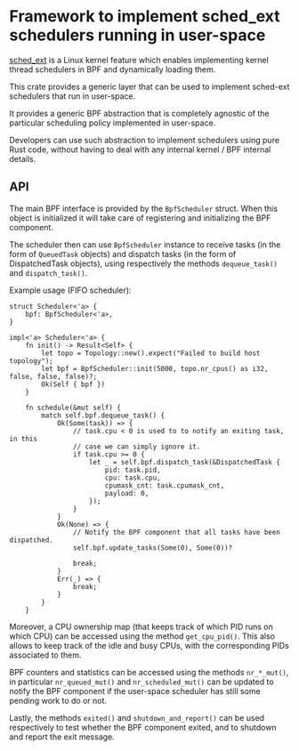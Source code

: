 # Framework to implement sched_ext schedulers running in user-space

[sched_ext](https://github.com/sched-ext/scx) is a Linux kernel feature
which enables implementing kernel thread schedulers in BPF and dynamically
loading them.

This crate provides a generic layer that can be used to implement sched-ext
schedulers that run in user-space.

It provides a generic BPF abstraction that is completely agnostic of the
particular scheduling policy implemented in user-space.

Developers can use such abstraction to implement schedulers using pure Rust
code, without having to deal with any internal kernel / BPF internal details.

## API

The main BPF interface is provided by the `BpfScheduler` struct. When this
object is initialized it will take care of registering and initializing the BPF
component.

The scheduler then can use `BpfScheduler` instance to receive tasks (in the
form of `QueuedTask` objects) and dispatch tasks (in the form of DispatchedTask
objects), using respectively the methods `dequeue_task()` and `dispatch_task()`.

Example usage (FIFO scheduler):
```
struct Scheduler<'a> {
    bpf: BpfScheduler<'a>,
}

impl<'a> Scheduler<'a> {
    fn init() -> Result<Self> {
        let topo = Topology::new().expect("Failed to build host topology");
        let bpf = BpfScheduler::init(5000, topo.nr_cpus() as i32, false, false, false)?;
        Ok(Self { bpf })
    }

    fn schedule(&mut self) {
        match self.bpf.dequeue_task() {
            Ok(Some(task)) => {
                // task.cpu < 0 is used to to notify an exiting task, in this
                // case we can simply ignore it.
                if task.cpu >= 0 {
                    let _ = self.bpf.dispatch_task(&DispatchedTask {
                        pid: task.pid,
                        cpu: task.cpu,
                        cpumask_cnt: task.cpumask_cnt,
                        payload: 0,
                    });
                }
            }
            Ok(None) => {
                // Notify the BPF component that all tasks have been dispatched.
                self.bpf.update_tasks(Some(0), Some(0))?

                break;
            }
            Err(_) => {
                break;
            }
        }
    }
```

Moreover, a CPU ownership map (that keeps track of which PID runs on which CPU)
can be accessed using the method `get_cpu_pid()`. This also allows to keep
track of the idle and busy CPUs, with the corresponding PIDs associated to
them.

BPF counters and statistics can be accessed using the methods `nr_*_mut()`, in
particular `nr_queued_mut()` and `nr_scheduled_mut()` can be updated to notify
the BPF component if the user-space scheduler has still some pending work to do
or not.

Lastly, the methods `exited()` and `shutdown_and_report()` can be used
respectively to test whether the BPF component exited, and to shutdown and
report the exit message.

